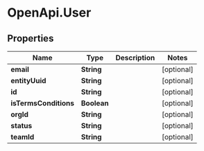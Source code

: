 # OpenApi.User

## Properties
Name | Type | Description | Notes
------------ | ------------- | ------------- | -------------
**email** | **String** |  | [optional] 
**entityUuid** | **String** |  | [optional] 
**id** | **String** |  | [optional] 
**isTermsConditions** | **Boolean** |  | [optional] 
**orgId** | **String** |  | [optional] 
**status** | **String** |  | [optional] 
**teamId** | **String** |  | [optional] 
